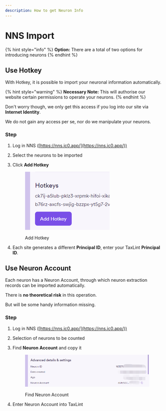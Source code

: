 ```yaml
---
description: How to get Neuron Info
---
```


# NNS Import

{% hint style="info" %}
**Option:** There are a total of two options for introducing neurons
{% endhint %}

## Use Hotkey

With Hotkey, it is possible to import your neuronal information automatically.

{% hint style="warning" %}
**Necessary Note:** This will authorise our website certain permissions to operate your neurons.
{% endhint %}

Don't worry though, we only get this access if you log into our site via **Internet Identity**.&#x20;

We do not gain any access per se, nor do we manipulate your neurons.

### Step&#x20;

1. Log in NNS ([https://nns.ic0.app/](https://nns.ic0.app/))
2. Select the neurons to be imported
3.  Click **Add Hotkey**

    <figure><img src="../.gitbook/assets/image.png" alt=""><figcaption><p>Add Hotkey</p></figcaption></figure>
4. Each site generates a different **Principal ID**, enter your TaxLint **Principal ID**.

## Use Neuron Account&#x20;

Each neuron has a Neuron Account, through which neuron extraction records can be imported automatically.

There is **no theoretical risk** in this operation.

But will be some handy information missing.

### **Step**

1. Log in NNS ([https://nns.ic0.app/](https://nns.ic0.app/))
2. Selection of neurons to be counted
3.  Find **Neuron** **Account** and copy it

    <figure><img src="../.gitbook/assets/image (1).png" alt=""><figcaption><p>Find Neuron Account</p></figcaption></figure>
4. Enter Neuron Account into TaxLint



